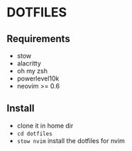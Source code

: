 DOTFILES
========

Requirements
------------

- stow
- alacritty
- oh my zsh
- powerlevel10k
- neovim >= 0.6


Install
-------

- clone it in home dir
- `cd dotfiles`
- `stow nvim` install the dotfiles for nvim
